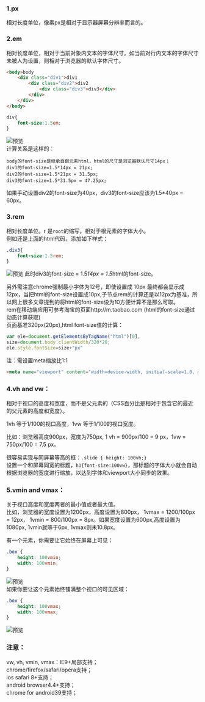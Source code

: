 ### 1.px
相对长度单位，像素px是相对于显示器屏幕分辨率而言的。

### 2.em
相对长度单位，相对于当前对象内文本的字体尺寸。如当前对行内文本的字体尺寸未被人为设置，则相对于浏览器的默认字体尺寸。 
```html
<body>body
    <div class="div1">div1
        <div class="div2">div2
            <div class="div3">div3</div>
        </div>
    </div>
</body>
```
```css
div{
    font-size:1.5em;
}
```
![预览](https://img-blog.csdn.net/20160411111705977)  
计算关系是这样的：  
```
body的font-size是继承自跟元素html，html的尺寸是浏览器默认尺寸14px；
div1的font-size=1.5*14px = 21px;
div2的font-size=1.5*21px = 31.5px;
div3的font-size=1.5*31.5px = 47.25px;
```
如果手动设置div2的font-size为40px，div3的font-size应该为1.5*40px = 60px。

### 3.rem
相对长度单位。r 是`root`的缩写，相对于根元素<html>的字体大小。  
例如还是上面的html代码，添加如下样式：  
```css
.div3{
    font-size:1.5rem;
}
```
![预览](https://img-blog.csdn.net/20160411112906700) 
此时div3的font-size = 1.5*14px = 1.5*html的font-size。  

另外需注意chrome强制最小字体为12号，即使设置成 10px 最终都会显示成 12px，当把html的font-size设置成10px,子节点rem的计算还是以12px为基准，所以网上很多文章提到的将html的font-size设为10方便计算不是那么可取。   
rem在移动端应用可参考淘宝的页面http://m.taobao.com (html的font-size通过动态计算获取)  
页面基准320px(20px),html font-size值的计算：  
```js
var ele=document.getElementsByTagName("html")[0],
size=document.body.clientWidth/320*20;
ele.style.fontSize=size+"px"
```
注：需设置meta缩放比1:1  
```html
<meta name="viewport" content="width=device-width, initial-scale=1.0, maximum-scale=1.0, minimum-scale=1.0, user-scalable=no" />
```

### 4.vh and vw：
相对于视口的高度和宽度，而不是父元素的（CSS百分比是相对于包含它的最近的父元素的高度和宽度）。  

1vh 等于1/100的视口高度，1vw 等于1/100的视口宽度。  

比如：浏览器高度900px，宽度为750px, 1 vh = 900px/100 = 9 px，1vw = 750px/100 = 7.5 px。  

很容易实现与同屏幕等高的框：`.slide { height: 100vh;}`  
设置一个和屏幕同宽的标题，`h1{font-size:100vw}`，那标题的字体大小就会自动根据浏览器的宽度进行缩放，以达到字体和viewport大小同步的效果。  

### 5.vmin and vmax：
关于视口高度和宽度两者的最小值或者最大值。  
比如，浏览器的宽度设置为1200px，高度设置为800px， 1vmax = 1200/100px = 12px， 1vmin = 800/100px = 8px。如果宽度设置为600px,高度设置为1080px, 1vmin就等于6px, 1vmax则未10.8px。  

有一个元素，你需要让它始终在屏幕上可见：  
```css
.box { 
    height: 100vmin; 
    width: 100vmin;
}
```
![预览](https://img-blog.csdn.net/20160411115016840)  
如果你要让这个元素始终铺满整个视口的可见区域：  
```css
.box { 
    height: 100vmax; 
    width: 100vmax;
}
```
![预览](https://img-blog.csdn.net/20160411115027554)  

### 注意：
vw, vh, vmin, vmax：IE9+局部支持；  
chrome/firefox/safari/opera支持；  
ios safari 8+支持；  
android browser4.4+支持；  
chrome for android39支持；